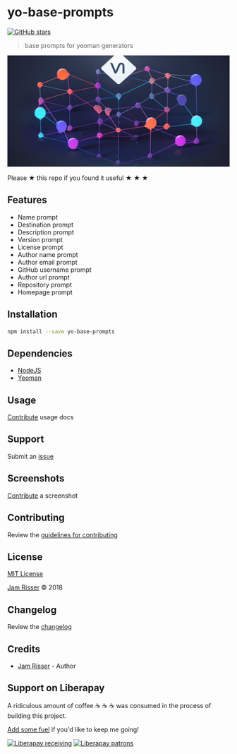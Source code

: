 # yo-base-prompts

[![GitHub stars](https://img.shields.io/github/stars/codejamninja/yo-base-prompts.svg?style=social&label=Stars)](https://github.com/codejamninja/yo-base-prompts)

> base prompts for yeoman generators

![](assets/yo-base-prompts.png)

Please ★ this repo if you found it useful ★ ★ ★


## Features

* Name prompt
* Destination prompt
* Description prompt
* Version prompt
* License prompt
* Author name prompt
* Author email prompt
* GitHub username prompt
* Author url prompt
* Repository prompt
* Homepage prompt


## Installation

```sh
npm install --save yo-base-prompts
```


## Dependencies

* [NodeJS](https://nodejs.org)
* [Yeoman](http://yeoman.io)


## Usage

[Contribute](https://github.com/codejamninja/yo-base-prompts/blob/master/CONTRIBUTING.md) usage docs


## Support

Submit an [issue](https://github.com/codejamninja/yo-base-prompts/issues/new)


## Screenshots

[Contribute](https://github.com/codejamninja/yo-base-prompts/blob/master/CONTRIBUTING.md) a screenshot


## Contributing

Review the [guidelines for contributing](https://github.com/codejamninja/yo-base-prompts/blob/master/CONTRIBUTING.md)


## License

[MIT License](https://github.com/codejamninja/yo-base-prompts/blob/master/LICENSE)

[Jam Risser](https://codejam.ninja) © 2018


## Changelog

Review the [changelog](https://github.com/codejamninja/yo-base-prompts/blob/master/CHANGELOG.md)


## Credits

* [Jam Risser](https://codejam.ninja) - Author


## Support on Liberapay

A ridiculous amount of coffee ☕ ☕ ☕ was consumed in the process of building this project.

[Add some fuel](https://liberapay.com/codejamninja/donate) if you'd like to keep me going!

[![Liberapay receiving](https://img.shields.io/liberapay/receives/codejamninja.svg?style=flat-square)](https://liberapay.com/codejamninja/donate)
[![Liberapay patrons](https://img.shields.io/liberapay/patrons/codejamninja.svg?style=flat-square)](https://liberapay.com/codejamninja/donate)
